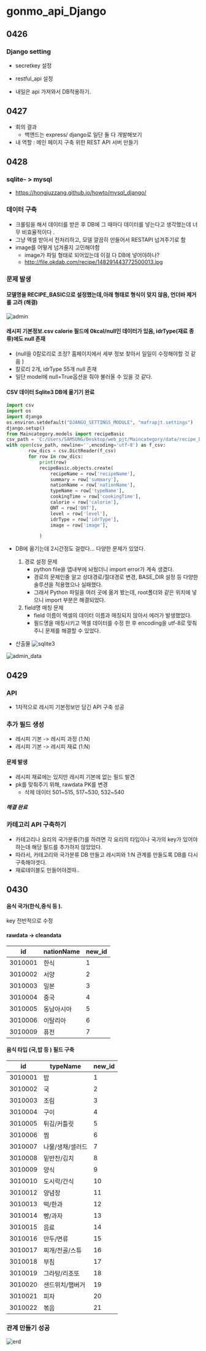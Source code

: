 # gonmo_api_Django

## 0426

### Django setting

- secretkey 설정 
- restful_api 설정

- 내일은 api 가져와서 DB적용하기. 

## 0427

- 회의 결과 
  - 백앤드는 express/ django로 일단 둘 다 개발해보기 
- 내 역할 : 메인 페이지 구축 위한 REST API 서버 만들기 

## 0428

### sqlite- > mysql

- https://hongjuzzang.github.io/howto/mysql_django/

### 데이터 구축 

- 크롤링을 해서 데이터를 받은 후 DB에 그 때마다 데이터를 넣는다고 생각했는데 너무 비효율적이다 .
- 그냥 엑셀 받아서 전처리하고, 모델 깔끔히 만들어서 RESTAPI 넘겨주기로 함 
- image를 어떻게 넘겨줄지 고민해야함 
  - image가 파일 형태로 되어있는데 이걸 다 DB에 넣어야하나? 
  - http://file.okdab.com/recipe/148291443772500013.jpg

### 문제 발생 

#### 모델명을 RECIPE_BASIC으로 설정했는데,아래 형태로 형식이 맞지 않음, 언더바 제거를 고려 (해결)

![admin](README.assets/admin.PNG)

#### 레시피 기본정보.csv  calorie 필드에 0kcal/null인 데이터가 있음, idrType(재료 종류)에도 null 존재 

-  (null을 0칼로리로 조정? 홈페이지에서 세부 정보 찾아서 일일이 수정해야할 것 같음  )
-  칼로리 2개, idrType 55개 null 존재 
- 일단 model에 null=True옵션을 줘야 불러올 수 있을 것 같다. 

#### CSV 데이터 Sqlite3 DB에 옮기기 완료 

```python
import csv
import os
import django
os.environ.setdefault("DJANGO_SETTINGS_MODULE", "mafrapjt.settings")
django.setup() 
from Maincategory.models import recipeBasic
csv_path = 'C:/Users/SAMSUNG/Desktop/web_pjt/Maincategory/data/recipe_basic.csv'
with open(csv_path, newline='',encoding='utf-8') as f_csv:
		row_dics = csv.DictReader(f_csv)
		for row in row_dics: 
			print(row)
			recipeBasic.objects.create(
				recipeName = row['recipeName'],
                summary = row['summary'],
                nationName = row['nationName'],
                typeName = row['typeName'],
                cookingTime = row['cookingTime'],
                calorie = row['calorie'],
                QNT = row['QNT'],
                level = row['level'],
                idrType = row['idrType'],
                image = row['image'],

			)
```

- DB에 옮기는데 2시간정도 걸렸다... 다양한 문제가 있었다.
  1. 경로 설정 문제
     - python file을 앱내부에 놔뒀더니 import error가 계속 생겼다.
     - 경로의 문제인줄 알고 상대경로/절대경로 변경, BASE_DIR 설정 등 다양한 솔루션을 적용했으나 실패했다.
     - 그래서 Python 파일을 여러 곳에 옮겨 봤는데, root폴더와 같은 위치에 넣으니 import 부분은 해결되었다.
  2. field명 매칭 문제 
     - field 이름이 엑셀의 데이터 이름과 매칭되지 않아서 에러가 발생했었다.
     - 필드명을 매칭시키고 엑셀 데이터를 수정 한 후 encoding을 utf-8로 맞춰주니 문제를 해결할 수 있었다.

- 산출물 ![sqlite3](README.assets/sqlite3.PNG)

![admin_data](README.assets/admin_data.PNG)



## 0429

### API

- 1차적으로 레시피 기본정보만 담긴 API 구축 성공 

### 추가 필드 생성

- 레시피 기본 -> 레시피 과정 (1:N)
- 레시피 기본 -> 레시피 재료 (1:N)

#### 문제 발생

- 레시피 재료에는 있지만 레시피 기본에 없는 필드 발견  
- pk를 맞춰주기 위해, rawdata PK를 변경 
  - 삭제 데이터 501~515, 517~530, 532~540 

##### 해결 완료

### 카테고리 API 구축하기

- 카테고리나 요리의 국가분류(?)를 하려면 각 요리의 타입이나 국가의 key가 있어야하는데 해당 필드를 추가하지 않았었다.
- 따라서, 카테고리와 국가분류 DB 만들고 레시피와 1:N 관계를 만들도록 DB를 다시 구축해야겟다.  
- 재료테이블도 만들어야겠따..

## 0430

#### 음식 국가(한식,중식 등 ). 

key 전반적으로 수정 

#### rawdata -> cleandata

| id      | nationName | new_id |
| ------- | ---------- | ------ |
| 3010001 | 한식       | 1      |
| 3010002 | 서양       | 2      |
| 3010003 | 일본       | 3      |
| 3010004 | 중국       | 4      |
| 3010005 | 동남아시아 | 5      |
| 3010006 | 이탈리아   | 6      |
| 3010009 | 퓨전       | 7      |



#### 음식 타입 (국,밥 등 ) 필드 구축 

| id      | typeName         | new_id |
| ------- | ---------------- | ------ |
| 3010001 | 밥               | 1      |
| 3010002 | 국               | 2      |
| 3010003 | 조림             | 3      |
| 3010004 | 구이             | 4      |
| 3010005 | 튀김/커틀릿      | 5      |
| 3010006 | 찜               | 6      |
| 3010007 | 나물/생채/샐러드 | 7      |
| 3010008 | 밑반찬/김치      | 8      |
| 3010009 | 양식             | 9      |
| 3010010 | 도시락/간식      | 10     |
| 3010012 | 양념장           | 11     |
| 3010013 | 떡/한과          | 12     |
| 3010014 | 빵/과자          | 13     |
| 3010015 | 음료             | 14     |
| 3010016 | 만두/면류        | 15     |
| 3010017 | 찌개/전골/스튜   | 16     |
| 3010018 | 부침             | 17     |
| 3010019 | 그라탕/리조또    | 18     |
| 3010020 | 샌드위치/햄버거  | 19     |
| 3010021 | 피자             | 20     |
| 3010022 | 볶음             | 21     |

### 관계 만들기 성공

![erd](README.assets/erd-16512996836991.PNG)
